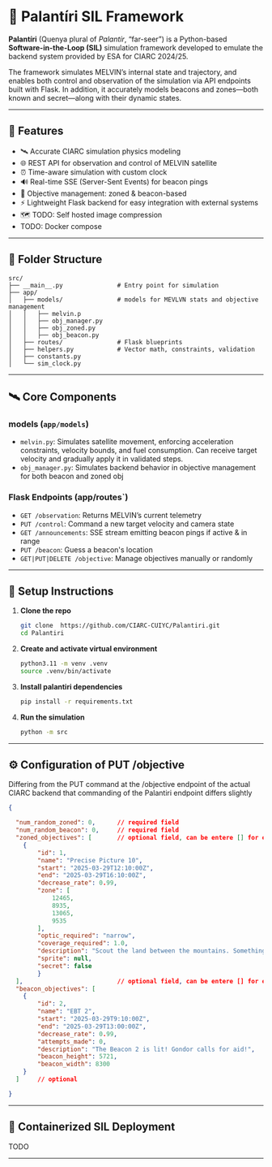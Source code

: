 # 🔮 Palantíri SIL Framework

**Palantíri** (Quenya plural of *Palantír*, “far-seer”) is a Python-based **Software-in-the-Loop (SIL)** simulation framework 
developed to emulate the backend system provided by ESA for CIARC 2024/25.

The framework simulates MELVIN’s internal
state and trajectory, and enables both control and observation of the simulation via API endpoints built with Flask.
In addition, it accurately models beacons and zones—both known and secret—along with their dynamic states.

---

## 🧰 Features

- 🛰️ Accurate CIARC simulation physics modeling
- 🌐 REST API for observation and control of MELVIN satellite
- ⏰️ Time-aware simulation with custom clock
- 🔊 Real-time SSE (Server-Sent Events) for beacon pings
- 🎯 Objective management: zoned & beacon-based
- ⚡  Lightweight Flask backend for easy integration with external systems
- 🗺️ TODO: Self hosted image compression
- TODO: Docker compose
---

## 📁 Folder Structure

```
src/
├── __main__.py               # Entry point for simulation
├── app/
│   ├── models/               # models for MEVLVN stats and objective management
│   │   ├── melvin.p
│   │   ├── obj_manager.py
│   │   ├── obj_zoned.py
│   │   ├── obj_beacon.py
│   ├── routes/               # Flask blueprints
│   ├── helpers.py            # Vector math, constraints, validation
│   ├── constants.py
│   └── sim_clock.py
```

---

## 🛰️ Core Components

### **models (`app/models`)**
- `melvin.py`: Simulates satellite movement, enforcing acceleration constraints, velocity bounds, and fuel consumption.
Can receive target velocity and gradually apply it in validated steps.
- `obj_manager.py`: Simulates backend behavior in objective management for both beacon and zoned obj

### **Flask Endpoints (app/routes`)**
- `GET /observation`: Returns MELVIN’s current telemetry
- `PUT /control`: Command a new target velocity and camera state
- `GET /announcements`: SSE stream emitting beacon pings if active & in range
- `PUT /beacon`: Guess a beacon's location
- `GET|PUT|DELETE /objective`: Manage objectives manually or randomly



---

## 🔨 Setup Instructions

1. **Clone the repo**
   ```bash
   git clone  https://github.com/CIARC-CUIYC/Palantiri.git
   cd Palantiri
   ```

2. **Create and activate virtual environment**
   ```bash
   python3.11 -m venv .venv
   source .venv/bin/activate
   ```

3. **Install palantiri dependencies**
   ```bash
   pip install -r requirements.txt
   ```

4. **Run the simulation**
   ```bash
   python -m src
   ```
---
## ⚙️ Configuration of PUT /objective
Differing from the PUT command at the /objective endpoint of the actual CIARC backend that commanding of the Palantiri
endpoint differs slightly
```json
{

  "num_random_zoned": 0,      // required field
  "num_random_beacon": 0,     // required field
  "zoned_objectives": [       // optional field, can be entere [] for empty
    {
        "id": 1,
        "name": "Precise Picture 10",
        "start": "2025-03-29T12:10:00Z",
        "end": "2025-03-29T16:10:00Z",
        "decrease_rate": 0.99,
        "zone": [
            12465,
            8935,
            13065,
            9535
        ],
        "optic_required": "narrow",
        "coverage_required": 1.0,
        "description": "Scout the land between the mountains. Something stirs in the shadows",
        "sprite": null,
        "secret": false
        }
  ],                          // optional field, can be entere [] for empty
  "beacon_objectives": [      
    {
        "id": 2,
        "name": "EBT 2",
        "start": "2025-03-29T9:10:00Z",
        "end": "2025-03-29T13:00:00Z",
        "decrease_rate": 0.99,
        "attempts_made": 0,
        "description": "The Beacon 2 is lit! Gondor calls for aid!",
        "beacon_height": 5721,
        "beacon_width": 8300
    }
  ]     // optional

}
```
---
## 🐳 Containerized SIL Deployment
TODO

---







